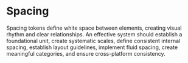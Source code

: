 # Spacing

Spacing tokens define white space between elements, creating visual rhythm and clear relationships. An effective system should establish a foundational unit, create systematic scales, define consistent internal spacing, establish layout guidelines, implement fluid spacing, create meaningful categories, and ensure cross-platform consistency.